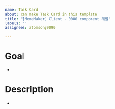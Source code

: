 ```yaml
---
name: Task Card
about: can make Task Card in this template
title: "[MemeMaker] Client - 0000 component 개발"
labels: ''
assignees: atomsong9090

---
```


# Goal
-

# Description
-
